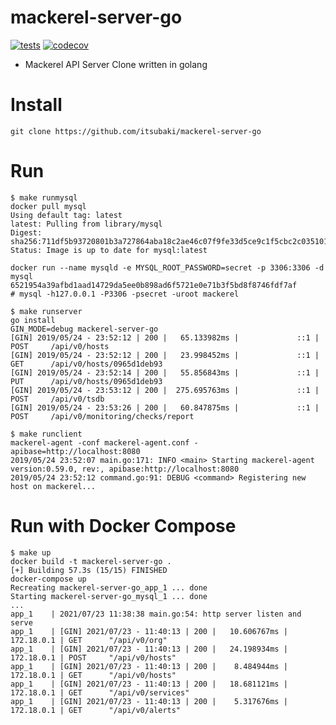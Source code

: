 # mackerel-server-go

[![tests](https://github.com/itsubaki/mackerel-server-go/actions/workflows/tests.yml/badge.svg?branch=main)](https://github.com/itsubaki/mackerel-server-go/actions/workflows/tests.yml)
[![codecov](https://codecov.io/gh/itsubaki/mackerel-server-go/branch/main/graph/badge.svg?token=LI1C1H4D0P)](https://codecov.io/gh/itsubaki/mackerel-server-go)

- Mackerel API Server Clone written in golang

# Install

```
git clone https://github.com/itsubaki/mackerel-server-go
```

# Run

```
$ make runmysql
docker pull mysql
Using default tag: latest
latest: Pulling from library/mysql
Digest: sha256:711df5b93720801b3a727864aba18c2ae46c07f9fe33d5ce9c1f5cbc2c035101
Status: Image is up to date for mysql:latest

docker run --name mysqld -e MYSQL_ROOT_PASSWORD=secret -p 3306:3306 -d mysql
6521954a39afbd1aad14729da5ee0b898ad6f5721e0e71b3f5bd8f8746fdf7af
# mysql -h127.0.0.1 -P3306 -psecret -uroot mackerel
```

```
$ make runserver
go install
GIN_MODE=debug mackerel-server-go
[GIN] 2019/05/24 - 23:52:12 | 200 |   65.133982ms |             ::1 | POST     /api/v0/hosts
[GIN] 2019/05/24 - 23:52:12 | 200 |   23.998452ms |             ::1 | GET      /api/v0/hosts/0965d1deb93
[GIN] 2019/05/24 - 23:52:14 | 200 |   55.856843ms |             ::1 | PUT      /api/v0/hosts/0965d1deb93
[GIN] 2019/05/24 - 23:53:12 | 200 |  275.695763ms |             ::1 | POST     /api/v0/tsdb
[GIN] 2019/05/24 - 23:53:26 | 200 |   60.847875ms |             ::1 | POST     /api/v0/monitoring/checks/report
```

```
$ make runclient
mackerel-agent -conf mackerel-agent.conf -apibase=http://localhost:8080
2019/05/24 23:52:07 main.go:171: INFO <main> Starting mackerel-agent version:0.59.0, rev:, apibase:http://localhost:8080
2019/05/24 23:52:12 command.go:91: DEBUG <command> Registering new host on mackerel...
```

# Run with Docker Compose

```
$ make up
docker build -t mackerel-server-go .
[+] Building 57.3s (15/15) FINISHED
docker-compose up
Recreating mackerel-server-go_app_1 ... done
Starting mackerel-server-go_mysql_1 ... done
...
app_1    | 2021/07/23 11:38:38 main.go:54: http server listen and serve
app_1    | [GIN] 2021/07/23 - 11:40:13 | 200 |   10.606767ms |      172.18.0.1 | GET      "/api/v0/org"
app_1    | [GIN] 2021/07/23 - 11:40:13 | 200 |   24.198934ms |      172.18.0.1 | POST     "/api/v0/hosts"
app_1    | [GIN] 2021/07/23 - 11:40:13 | 200 |    8.484944ms |      172.18.0.1 | GET      "/api/v0/hosts"
app_1    | [GIN] 2021/07/23 - 11:40:13 | 200 |   18.681121ms |      172.18.0.1 | GET      "/api/v0/services"
app_1    | [GIN] 2021/07/23 - 11:40:13 | 200 |    5.317676ms |      172.18.0.1 | GET      "/api/v0/alerts"
```
